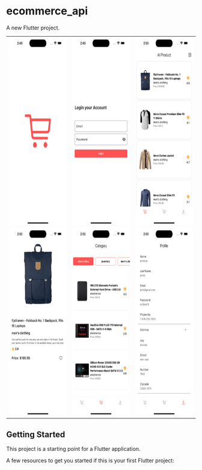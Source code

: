 # ecommerce_api

A new Flutter project.

<table>
  <tr>
    <td><img src="assets/images/splash.png" alt="ecommerce_api Splash Screen" width="300" height="500"></td>
    <td><img src="assets/images/login.png" alt="ecommerce_api Login Screen" width="300" height="500"></td>
    <td><img src="assets/images/home.png" alt="ecommerce_api Home Screen" width="300" height="500"></td>
  </tr>
  <tr>
    <td><img src="assets/images/specific_product.png" alt="ecommerce_api Specific Product Screen" width="300" height="500"></td>
    <td><img src="assets/images/category.png" alt="ecommerce_api Category Screen" width="300" height="500"></td>
    <td><img src="assets/images/profile.png" alt="ecommerce_api Profile Screen" width="300" height="500"></td>
  </tr>
</table>



## Getting Started

This project is a starting point for a Flutter application.

A few resources to get you started if this is your first Flutter project: